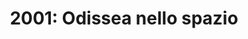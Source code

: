 ---
layout: post
title: "2001: Odissea nello spazio"
director: Stanley Kubrick
year: 1968
cover: https://images.mubicdn.net/images/film/303/cache-8073-1543575616/image-w1280.jpg
imdb_id: tt0062622
---